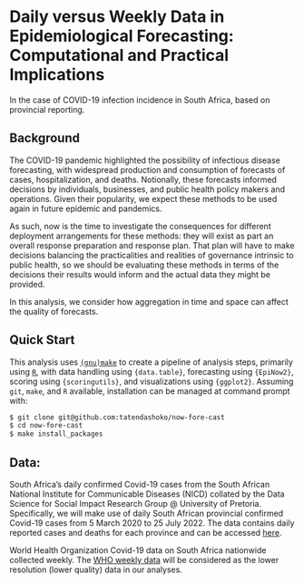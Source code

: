 # Daily versus Weekly Data in Epidemiological Forecasting: Computational and Practical Implications

In the case of COVID-19 infection incidence in South Africa, based on provincial reporting.

## Background

The COVID-19 pandemic highlighted the possibility of infectious disease forecasting, with widespread production and consumption of forecasts of cases, hospitalization, and deaths. Notionally, these forecasts informed decisions by individuals, businesses, and public health policy makers and operations. Given their popularity, we expect these methods to be used again in future epidemic and pandemics.

As such, now is the time to investigate the consequences for different deployment arrangements for these methods: they will exist as part an overall response preparation and response plan. That plan will have to make decisions balancing the practicalities and realities of governance intrinsic to public health, so we should be evaluating these methods in terms of the decisions their results would inform and the actual data they might be provided.

In this analysis, we consider how aggregation in time and space can affect the quality of forecasts.

## Quick Start

This analysis uses [`(gnu)make`](https://www.gnu.org/software/make/manual/make.html) to create a pipeline of analysis steps, primarily using [`R`](https://www.r-project.org/), with data handling using `{data.table}`, forecasting using `{EpiNow2}`, scoring using `{scoringutils}`, and visualizations using `{ggplot2}`. Assuming `git`, `make`, and `R` available, installation can be managed at command prompt with:

```bash
$ git clone git@github.com:tatendashoko/now-fore-cast
$ cd now-fore-cast
$ make install_packages
```

## Data:

South Africa’s  daily confirmed Covid-19 cases from the South African National Institute for Communicable Diseases (NICD) collated by the Data Science for Social Impact Research Group @ University of Pretoria. Specifically, we will make use of daily South African provincial confirmed Covid-19 cases from 5 March 2020 to 25 July 2022.  The data contains daily reported cases and deaths for each province and can be accessed [here](https://github.com/dsfsi/covid19za/blob/master/data/covid19za_provincial_cumulative_timeline_confirmed.csv).

World Health Organization Covid-19 data on South Africa nationwide collected weekly. The [WHO weekly data](https://data.who.int/dashboards/covid19/cases?m49=710&n=o) will be considered as the lower resolution (lower quality) data in our analyses.
